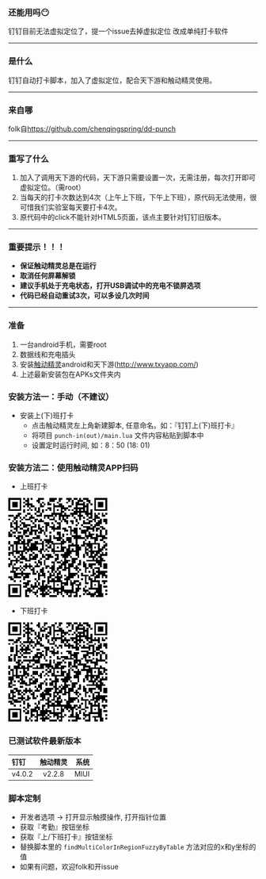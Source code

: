 ### 还能用吗:no_mouth:

钉钉目前无法虚拟定位了，提一个issue去掉虚拟定位
改成单纯打卡软件

---

### 是什么


钉钉自动打卡脚本，加入了虚拟定位，配合天下游和触动精灵使用。

---
### 来自哪

folk自<https://github.com/chenqingspring/dd-punch>

---
### 重写了什么


1. 加入了调用天下游的代码，天下游只需要设置一次，无需注册，每次打开即可虚拟定位。（需root）
1. 当每天的打卡次数达到4次（上午上下班，下午上下班），原代码无法使用，很可惜我们实验室每天要打卡4次。
1. 原代码中的click不能针对HTML5页面，该点主要针对钉钉旧版本。

---
### 重要提示！！！


* **保证触动精灵总是在运行** 
* **取消任何屏幕解锁**
* **建议手机处于充电状态，打开USB调试中的充电不锁屏选项**
* **代码已经自动重试3次，可以多设几次时间**

---

### 准备
1. 一台android手机，需要root
2. 数据线和充电插头
3. 安装[触动精灵](http://www.touchsprite.com/)android和天下游(http://www.txyapp.com/)
4. 上述最新安装包在APKs文件夹内
    
### 安装方法一：手动（不建议）

* 安装上(下)班打卡
	* 点击触动精灵左上角新建脚本, 任意命名。如：『钉钉上(下)班打卡』
	* 将项目 `punch-in(out)/main.lua` 文件内容粘贴到脚本中
	* 设置定时运行时间, 如：8：50 (18: 01)
	
### 安装方法二：使用触动精灵APP扫码

* 上班打卡

![上班打卡二维码](./punch-in/qrcode.png )

* 下班打卡

![下班打卡二维码](./punch-out/qrcode.png)



### 已测试软件最新版本

| 钉钉  | 触动精灵 | 系统 |
|:------------- |:---------------:| -------------:|
| v4.0.2       | v2.2.8 |         MIUI |



### 脚本定制

* 开发者选项 -> 打开显示触摸操作, 打开指针位置
* 获取『考勤』按钮坐标
* 获取『上/下班打卡』按钮坐标
* 替换脚本里的 `findMultiColorInRegionFuzzyByTable` 方法对应的x和y坐标的值
* 如果有问题，欢迎folk和开issue
